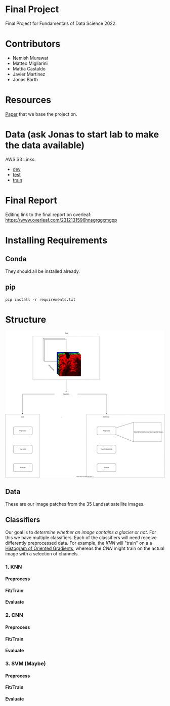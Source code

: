 # Final Project
Final Project for Fundamentals of Data Science 2022.

# Contributors
* Nemish Murawat
* Matteo Migliarini
* Mattia Castaldo
* Javier Martinez
* Jonas Barth

# Resources
[Paper](https://s3.us-east-1.amazonaws.com/climate-change-ai/papers/neurips2020/57/paper.pdf) that we base the project on.

# Data (ask Jonas to start lab to make the data available)
AWS S3 Links:
* [dev](https://fds-final-project.s3.amazonaws.com/dev.zip)
* [test](https://fds-final-project.s3.amazonaws.com/test.zip)
* [train](https://fds-final-project.s3.amazonaws.com/train.zip)

# Final Report
Editing link to the final report on overleaf: https://www.overleaf.com/2312131596hnsgrggxmgpp

# Installing Requirements

## Conda
They should all be installed already.

## pip
```
pip install -r requirements.txt
```

# Structure

![project_structure](doc/structure.svg)

## Data
These are our image patches from the 35 Landsat satellite images.

## Classifiers
Our goal is to *determine whether an image contains a glacier or not*. For this we have multiple classifiers.
Each of the classifiers will need receive differently preprocessed data. For example, the _KNN_ will "train" on a
a [Histogram of Oriented Gradients](https://towardsdatascience.com/hog-histogram-of-oriented-gradients-67ecd887675f),
whereas the _CNN_ might train on the actual image with a selection of channels.

### 1. KNN

#### Preprocess

#### Fit/Train

#### Evaluate

### 2. CNN

#### Preprocess

#### Fit/Train

#### Evaluate

### 3. SVM (Maybe)

#### Preprocess

#### Fit/Train

#### Evaluate
